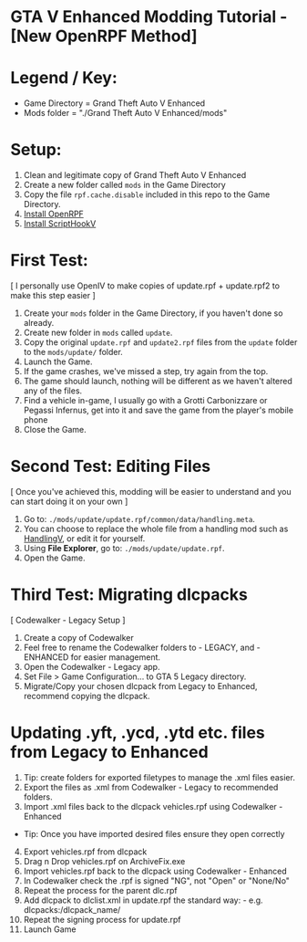 # GTA V Enhanced Modding Tutorial - [New OpenRPF Method]

# Legend / Key:
- Game Directory = Grand Theft Auto V Enhanced
- Mods folder = "./Grand Theft Auto V Enhanced/mods"

# Setup:
1. Clean and legitimate copy of Grand Theft Auto V Enhanced
2. Create a new folder called `mods` in the Game Directory
3. Copy the file `rpf.cache.disable` included in this repo to the Game Directory.
4. [Install OpenRPF](https://www.gta5-mods.com/tools/openrpf-openiv-asi-for-gta-v-enhanced)
5. [Install ScriptHookV](https://dev-c.com/gtav/scripthookv/)


# First Test:
[ I personally use OpenIV to make copies of update.rpf + update.rpf2 to make this step easier ]
1. Create your `mods` folder in the Game Directory, if you haven't done so already.
2. Create new folder in `mods` called `update`.
3. Copy the original `update.rpf` and `update2.rpf` files from the `update` folder to the `mods/update/` folder.
4. Launch the Game.
5. If the game crashes, we've missed a step, try again from the top.
6. The game should launch, nothing will be different as we haven't altered any of the files.
7. Find a vehicle in-game, I usually go with a Grotti Carbonizzare or Pegassi Infernus, get into it and save the game from the player's mobile phone
8. Close the Game.


# Second Test: Editing Files
[ Once you've achieved this, modding will be easier to understand and you can start doing it on your own ]
1. Go to: `./mods/update/update.rpf/common/data/handling.meta`.
2. You can choose to replace the whole file from a handling mod such as [HandlingV](https://github.com/shifuguru/HandlingV), or edit it for yourself.
3. Using **File Explorer**, go to: `./mods/update/update.rpf`.
5. Open the Game.


# Third Test: Migrating dlcpacks
[ Codewalker - Legacy Setup ]
1. Create a copy of Codewalker
2. Feel free to rename the Codewalker folders to - LEGACY, and - ENHANCED for easier management.
3. Open the Codewalker - Legacy app.
4. Set File > Game Configuration... to GTA 5 Legacy directory.
4. Migrate/Copy your chosen dlcpack from Legacy to Enhanced, recommend copying the dlcpack.


# Updating .yft, .ycd, .ytd etc. files from Legacy to Enhanced
1. Tip: create folders for exported filetypes to manage the .xml files easier.
2. Export the files as .xml from Codewalker - Legacy to recommended folders.
3. Import .xml files back to the dlcpack vehicles.rpf using Codewalker - Enhanced
- Tip: Once you have imported desired files ensure they open correctly
4. Export vehicles.rpf from dlcpack
5. Drag n Drop vehicles.rpf on ArchiveFix.exe
6. Import vehicles.rpf back to the dlcpack using Codewalker - Enhanced
7. In Codewalker check the .rpf is signed "NG", not "Open" or "None/No"
8. Repeat the process for the parent dlc.rpf
9. Add dlcpack to dlclist.xml in update.rpf the standard way: - e.g. <Item>dlcpacks:/dlcpack_name/</Item>
10. Repeat the signing process for update.rpf
11. Launch Game
